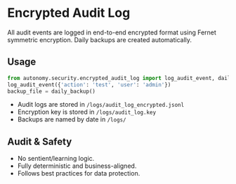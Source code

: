 # Encrypted Audit Log

All audit events are logged in end-to-end encrypted format using Fernet symmetric encryption. Daily backups are created automatically.

## Usage

```python
from autonomy.security.encrypted_audit_log import log_audit_event, daily_backup
log_audit_event({'action': 'test', 'user': 'admin'})
backup_file = daily_backup()
```

- Audit logs are stored in `/logs/audit_log_encrypted.jsonl`
- Encryption key is stored in `/logs/audit_log.key`
- Backups are named by date in `/logs/`

## Audit & Safety
- No sentient/learning logic.
- Fully deterministic and business-aligned.
- Follows best practices for data protection.
